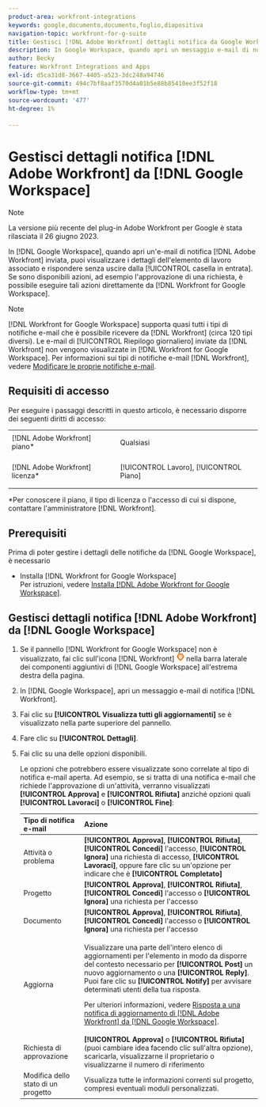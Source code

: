 ```yaml
---
product-area: workfront-integrations
keywords: google,documento,documento,foglio,diapositiva
navigation-topic: workfront-for-g-suite
title: Gestisci [!DNL Adobe Workfront] dettagli notifica da Google Workspace
description: In Google Workspace, quando apri un messaggio e-mail di notifica inviato da Adobe [!DNL Workfront] puoi visualizzare i dettagli dell'elemento di lavoro associato e rispondere senza uscire dalla Posta in arrivo. Se sono disponibili azioni, ad esempio l’approvazione di una richiesta, è possibile eseguirle direttamente da Workfront per Google Workspace.
author: Becky
feature: Workfront Integrations and Apps
exl-id: d5ca31d8-3667-4405-a523-3dc248a94746
source-git-commit: 494c7bf8aaf3570d4a01b5e88b85410ee3f52f18
workflow-type: tm+mt
source-wordcount: '477'
ht-degree: 1%

---
```


# Gestisci dettagli notifica [!DNL Adobe Workfront] da [!DNL Google Workspace]

>[!NOTE]
>
>La versione più recente del plug-in Adobe Workfront per Google è stata rilasciata il 26 giugno 2023.

In [!DNL Google Workspace], quando apri un&#39;e-mail di notifica [!DNL Adobe Workfront] inviata, puoi visualizzare i dettagli dell&#39;elemento di lavoro associato e rispondere senza uscire dalla [!UICONTROL casella in entrata]. Se sono disponibili azioni, ad esempio l&#39;approvazione di una richiesta, è possibile eseguire tali azioni direttamente da [!DNL Workfront for Google Workspace].

>[!NOTE]
>
> [!DNL Workfront for Google Workspace] supporta quasi tutti i tipi di notifiche e-mail che è possibile ricevere da [!DNL Workfront] (circa 120 tipi diversi). Le e-mail di [!UICONTROL Riepilogo giornaliero] inviate da [!DNL Workfront] non vengono visualizzate in [!DNL Workfront for Google Workspace]. Per informazioni sui tipi di notifiche e-mail [!DNL Workfront], vedere [Modificare le proprie notifiche e-mail](../../workfront-basics/using-notifications/activate-or-deactivate-your-own-event-notifications.md).

## Requisiti di accesso

Per eseguire i passaggi descritti in questo articolo, è necessario disporre dei seguenti diritti di accesso:

<table style="table-layout:auto"> 
 <col> 
 <col> 
 <tbody> 
  <tr> 
   <td role="rowheader">[!DNL Adobe Workfront] piano*</td> 
   <td> <p>Qualsiasi</p> </td> 
  </tr> 
  <tr> 
   <td role="rowheader">[!DNL Adobe Workfront] licenza*</td> 
   <td> <p>[!UICONTROL Lavoro], [!UICONTROL Piano]</p> </td> 
  </tr> 
  </tbody> 
</table>

&#42;Per conoscere il piano, il tipo di licenza o l&#39;accesso di cui si dispone, contattare l&#39;amministratore [!DNL Workfront].

## Prerequisiti

Prima di poter gestire i dettagli delle notifiche da [!DNL Google Workspace], è necessario

* Installa [!DNL Workfront for Google Workspace]\
   Per istruzioni, vedere [Installa [!DNL Adobe Workfront for Google Workspace]](../../workfront-integrations-and-apps/workfront-for-g-suite/install-workfront-for-gsuite.md).

## Gestisci dettagli notifica [!DNL Adobe Workfront] da [!DNL Google Workspace]

1. Se il pannello [!DNL Workfront for Google Workspace] non è visualizzato, fai clic sull&#39;icona [!DNL Workfront] ![icona Workfront](assets/wf-lion-icon.png) nella barra laterale dei componenti aggiuntivi di [!DNL Google Workspace] all&#39;estrema destra della pagina.
1. In [!DNL Google Workspace], apri un messaggio e-mail di notifica [!DNL Workfront].
1. Fai clic su **[!UICONTROL Visualizza tutti gli aggiornamenti]** se è visualizzato nella parte superiore del pannello.
1. Fare clic su **[!UICONTROL Dettagli]**.
1. Fai clic su una delle opzioni disponibili.

   Le opzioni che potrebbero essere visualizzate sono correlate al tipo di notifica e-mail aperta. Ad esempio, se si tratta di una notifica e-mail che richiede l&#39;approvazione di un&#39;attività, verranno visualizzati **[!UICONTROL Approva]** e **[!UICONTROL Rifiuta]** anziché opzioni quali **[!UICONTROL Lavoraci]** o **[!UICONTROL Fine]**:

   <table style="table-layout:auto"> 
    <col> 
    <col> 
    <thead> 
     <tr> 
      <th>Tipo di notifica e-mail</th> 
      <th>Azione</th> 
     </tr> 
    </thead> 
    <tbody> 
     <tr> 
      <td>Attività o problema</td> 
      <td><strong>[!UICONTROL Approva]</strong>, <strong>[!UICONTROL Rifiuta]</strong>, <strong>[!UICONTROL Concedi]</strong> l'accesso, <strong>[!UICONTROL Ignora]</strong> una richiesta di accesso, <strong>[!UICONTROL Lavoraci]</strong>, oppure fare clic su un'opzione per indicare che è <strong>[!UICONTROL Completato]</strong></td> 
     </tr> 
     <tr> 
      <td>Progetto</td> 
      <td><strong>[!UICONTROL Approva]</strong>, <strong>[!UICONTROL Rifiuta]</strong>, <strong>[!UICONTROL Concedi]</strong> l'accesso o <strong>[!UICONTROL Ignora]</strong> una richiesta per l'accesso</td> 
     </tr> 
     <tr> 
      <td>Documento</td> 
      <td><strong>[!UICONTROL Approva]</strong>, <strong>[!UICONTROL Rifiuta]</strong>, <strong>[!UICONTROL Concedi]</strong> l'accesso o <strong>[!UICONTROL Ignora]</strong> una richiesta per l'accesso</td> 
     </tr> 
     <tr> 
      <td>Aggiorna </td> 
      <td> <p>Visualizzare una parte dell'intero elenco di aggiornamenti per l'elemento in modo da disporre del contesto necessario per <strong>[!UICONTROL Post]</strong> un nuovo aggiornamento o una <strong>[!UICONTROL Reply]</strong>. Puoi fare clic su <strong>[!UICONTROL Notify]</strong> per avvisare determinati utenti della tua risposta. </p> <p>Per ulteriori informazioni, vedere <a href="../../workfront-integrations-and-apps/workfront-for-g-suite/reply-to-wf-update-notification-from-gsuite.md" class="MCXref xref">Risposta a una notifica di aggiornamento di [!DNL Adobe Workfront] da [!DNL Google Workspace]</a>.</p> </td> 
     </tr> 
     <tr> 
      <td>Richiesta di approvazione</td> 
      <td><strong>[!UICONTROL Approva]</strong> o <strong>[!UICONTROL Rifiuta]</strong> (puoi cambiare idea facendo clic sull'altra opzione), scaricarla, visualizzarne il proprietario o visualizzarne il numero di riferimento</td> 
     </tr> 
     <tr> 
      <td>Modifica dello stato di un progetto</td> 
      <td> Visualizza tutte le informazioni correnti sul progetto, compresi eventuali moduli personalizzati. </td> 
     </tr> 
    </tbody> 
   </table>
